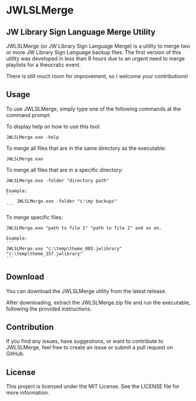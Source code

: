 # JWLSLMerge
## JW Library Sign Language Merge Utility

JWLSLMerge (or JW Library Sign Language Merge) is a utility to merge two or more JW Library Sign Language backup files. The first version of this utility was developed in less than 8 hours due to an urgent need to merge playlists for a theocratic event.

There is still much room for improvement, so I welcome your contributions!

## Usage
To use JWLSLMerge, simply type one of the following commands at the command prompt:

To display help on how to use this tool:
```
JWLSLMerge.exe -help
```

To merge all files that are in the same directory as the executable:
```
JWLSLMerge.exe
```

To merge all files that are in a specific directory:
```
JWLSLMerge.exe -folder "directory path"
```
	Example: 
	```
		JWLSLMerge.exe -folder "c:\my backups"
	```
	
To merge specific files:
```
JWLSLMerge.exe "path to file 1" "path to file 2" and so on.
```

	Example: 
	```
	JWLSLMerge.exe "c:\temp\theme_003.jwlibrary" "c:\temp\theme_157.jwlibrary"
	```

## Download
You can download the JWLSLMerge utility from the latest release.


After downloading, extract the JWLSLMerge.zip file and run the executable, following the provided instructions.

## Contribution
If you find any issues, have suggestions, or want to contribute to JWLSLMerge, feel free to create an issue or submit a pull request on GitHub.

## License
This project is licensed under the MIT License. See the LICENSE file for more information.
